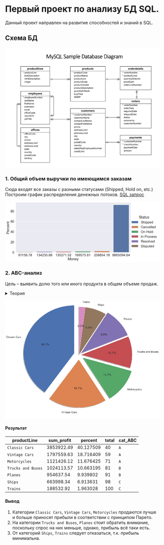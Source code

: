 # Первый проект по анализу БД SQL.
Данный проект направлен на развитие способностей и знаний в SQL.

## Схема БД 

![Image alt](https://github.com/dessqa/sql_analysis/raw/main/illustration.png)

### 1. Общий объем выручки по имеющимся заказам
Сюда входят все заказы с разными статусами (Shipped, Hold on, etc.)
Построим график распределения денежных потоков. [SQL запрос](https://github.com/dessqa/sql_analysis/blob/main/volume_of_sales/sql_analysis_total_sales.sql)


![Image alt](https://github.com/dessqa/sql_analysis/blob/volume-of-sales/volume_of_sales/volume_of_sales.png)

### 2. ABC-анализ
Цель – выявить долю того или иного продукта в общем объеме продаж.
<details><summary>Теория</summary>
<p>

Этот инструмент широко используется в розничной торговле и позволяет увидеть, какое торговое направление генерирует выручку, а какие группы товаров совсем плохо продаются и не приносят выгоды бизнесу.

Основой для расчета является прибыль или выручка на конкретную группу товаров или определенный продукт. Результаты анализа продаж товаров помогают принимать решения в области ассортиментной политики.

В основе метода АВС лежит известный принцип Парето: 80% всей выручки приносят 20% проданных товаров. По результату все анализируемые товары разделятся на три группы:

Группа А. Двигатели торговли, занимают долю от 0 до 80% выручки нарастающим итогом;
Группа В. Товары, спрос на которые хорош, но выручки на них приходится от 81% до 95% нарастающим итогом;
Группа С. Товары этой группы имеют долю свыше 96% выручки нарастающим итогом, приносят мало прибыли, являются нерентабельными.

</p>
</details>


![Image alt](https://github.com/dessqa/sql_analysis/blob/main/abc-analysis/abc-analysis.png)

#### Результат

|productLine|sum_profit|percent|total|cat_ABC
|---|---|---|---|---|
|`Classic Cars`|3853922.49|40.127509|40|`A`|
|`Vintage Cars`|1797559.63|18.716409|59|`A`|
|`Motorcycles`|1121426.12|11.676425|71|`A`|
|`Trucks and Buses`|1024113.57|10.663195|81|`B`|
|`Planes`|954637.54|9.939802|91|`B`|
|`Ships`|663998.34|6.913631|98|`C`|
|`Trains`|188532.92|1.963028|100|`C`|

#### Вывод
1. Категории `Classic Cars`, `Vintage Cars`, `Motorcycles` продаются лучше и больше приносят прибыли в соответствии с принципом Парето.
2. На категории `Trucks and Buses`, `Planes` стоит обратить внимание, поскольку спрос на них меньше, однако, прибыль всё таки есть.
3. От категорий `Ships`, `Trains` следует отказаться, т.к. прибыль минимальна.